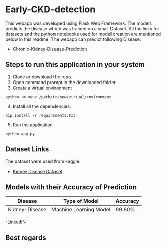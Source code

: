# Early-CKD-detection

This webapp was developed using Flask Web Framework. The models predicts the disease which was trained on a small Dataset. All the links for datasets and the python notebooks used for model creation are mentioned below in this readme. The webapp can predict following Disease:

- Chronic-Kidney-Disease-Prediction


## Steps to run this application in your system
 
1. Clone or download the repo.
2. Open command prompt in the downloaded folder.
3. Create a virtual environment

```
python -m venv /path/to/new/virtual/environment
```

4. Install all the dependencies:

```
pip install -r requirements.txt
```

5. Run the application

```
python app.py
```

## Dataset Links

The dataset were used from kaggle.

- [Kidney Disease Dataset](https://www.kaggle.com/mansoordaku/ckdisease)

## Models with their Accuracy of Prediction

| Disease              | Type of Model            | Accuracy |
| --------------       | ------------------------ | -------- |
| Kidney-Disease       | Machine Learning Model   | 99.80%   |

-[LinkedIN](https://www.linkedin.com/in/rishav-agarwal-bitmesra/)

## Best regards
